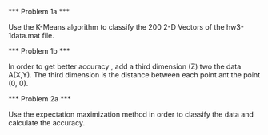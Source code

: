 *** Problem 1a *** 

Use the K-Means algorithm to classify the 200 2-D Vectors of the hw3-1data.mat file.

*** Problem 1b *** 

In order to get better accuracy , add a third dimension (Z) two the data A(X,Y). 
The third dimension is the  distance between each point ant the point (0, 0).

*** Problem 2a *** 

Use the expectation maximization method in order to classify the data and calculate the accuracy.
